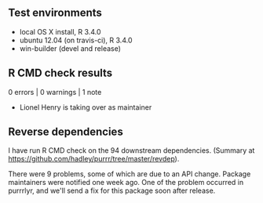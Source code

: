 ## Test environments
* local OS X install, R 3.4.0
* ubuntu 12.04 (on travis-ci), R 3.4.0
* win-builder (devel and release)

## R CMD check results

0 errors | 0 warnings | 1 note

* Lionel Henry is taking over as maintainer

## Reverse dependencies

I have run R CMD check on the 94 downstream dependencies.
(Summary at https://github.com/hadley/purrr/tree/master/revdep).

There were 9 problems, some of which are due to an API change. Package
maintainers were notified one week ago. One of the problem occurred in
purrrlyr, and we'll send a fix for this package soon after release.
